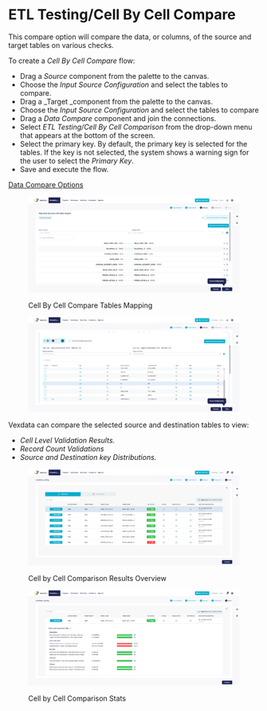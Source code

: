 # ETL Testing/Cell By Cell Compare

This compare option will compare the data, or columns, of the source and target tables on various checks.

To create a _Cell By Cell Compare_ flow:

* Drag a _Source_ component from the palette to the canvas.
* Choose the _Input Source Configuration_ and select the tables to compare.
* Drag a \_Target \_component from the palette to the canvas.
* Choose the _Input Source Configuration_ and select the tables to compare
* Drag a _Data Compare_ component and join the connections.
* Select _ETL Testing/Cell By Cell Comparison_ from the drop-down menu that appears at the bottom of the screen.
* Select the primary key. By default, the primary key is selected for the tables. If the key is not selected, the system shows a warning sign for the user to select the _Primary Key_.
* Save and execute the flow.

[Data Compare Options](https://app.gitbook.com/@Vexdata/s/docs/flows/untitled-1/compare-cell-by-cell/cell-by-cell-compare/sql-transformation)

<figure><img src="../../../../../.gitbook/assets/Screenshot 2024-12-17 155238.png" alt=""><figcaption><p>Cell By Cell Compare Tables Mapping</p></figcaption></figure>



<figure><img src="../../../../../.gitbook/assets/Screenshot 2024-12-17 155343.png" alt=""><figcaption></figcaption></figure>

Vexdata can compare the selected source and destination tables to view:

* _Cell Level Validation Results._
* _Record Count Validations_
* _Source and Destination key Distributions._

<figure><img src="../../../../../.gitbook/assets/Screenshot 2024-12-17 160623.png" alt=""><figcaption><p>Cell by Cell Comparison Results Overview</p></figcaption></figure>









<figure><img src="../../../../../.gitbook/assets/Screenshot 2024-12-17 160815.png" alt=""><figcaption><p>Cell by Cell Comparison Stats</p></figcaption></figure>
